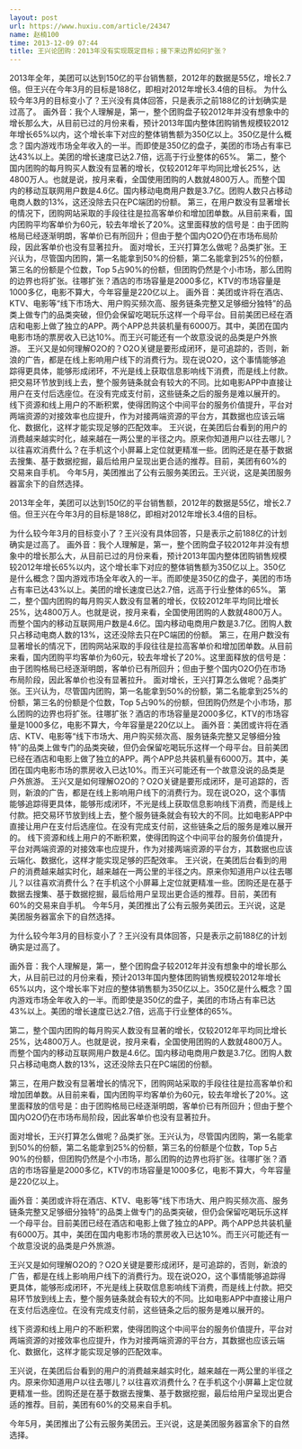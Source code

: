 ```yaml
---
layout: post
url: https://www.huxiu.com/article/24347
name: 赵楠100
time: 2013-12-09 07:44
title: 王兴论团购：2013年没有实现既定目标；接下来边界如何扩张？
---
```

2013年全年，美团可以达到150亿的平台销售额，2012年的数据是55亿，增长2.7倍。但王兴在今年3月的目标是188亿，即相对2012年增长3.4倍的目标。 为什么较今年3月的目标变小了？王兴没有具体回答，只是表示之前188亿的计划确实是过高了。 画外音：我个人理解是，第一，整个团购盘子较2012年并没有想象中的增长那么大，从目前已过的月份来看，预计2013年国内整体团购销售规模较2012年增长65%以内，这个增长率下对应的整体销售额为350亿以上。350亿是什么概念？国内游戏市场全年收入的一半。而即使是350亿的盘子，美团的市场占有率已达43%以上。美团的增长速度已达2.7倍，远高于行业整体的65%。 第二，整个国内团购的每月购买人数没有显著的增长，仅较2012年平均同比增长25%，达4800万人。也就是说，按月来看，全国使用团购的人数就4800万人。而整个国内的移动互联网用户数是4.6亿。国内移动电商用户数是3.7亿。团购人数只占移动电商人数的13%，这还没除去只在PC端团的份额。 第三，在用户数没有显著增长的情况下，团购网站采取的手段往往是拉高客单价和增加团单数。从目前来看，国内团购平均客单价为60元，较去年增长了20%。这里面释放的信号是：由于团购格局已经逐渐明朗，客单价已有所回升；但由于整个国内O2O仍在市场布局阶段，因此客单价也没有显著拉升。 面对增长，王兴打算怎么做呢？品类扩张。王兴认为，尽管国内团购，第一名能拿到50%的份额，第二名能拿到25%的份额，第三名的份额是个位数，Top 5占90%的份额，但团购仍然是个小市场，那么团购的边界也将扩张。往哪扩张？酒店的市场容量是2000多亿，KTV的市场容量是1000多亿，电影不算大，今年容量是220亿以上。 画外音：美团或许将在酒店、KTV、电影等“线下市场大、用户购买频次高、服务链条完整又足够细分独特”的品类上做专门的品类突破，但仍会保留吃喝玩乐这样一个母平台。目前美团已经在酒店和电影上做了独立的APP。两个APP总共装机量有6000万。其中，美团在国内电影市场的票房收入已达10%。而王兴可能还有一个故意没说的品类是户外旅游。 王兴又是如何理解O2O的？O2O关键是要形成闭环，是可追踪的，否则，新浪的广告，都是在线上影响用户线下的消费行为。现在说O2O，这个事情能够追踪得更具体，能够形成闭环，不光是线上获取信息影响线下消费，而是线上付款。把交易环节放到线上去，整个服务链条就会有较大的不同。比如电影APP中直接让用户在支付后选座位。在没有完成支付前，这些链条之后的服务是难以展开的。 线下资源和线上用户的不断积累，使得团购这个中间平台的服务价值提升，平台对两端资源的对接效率也应提升，作为对接两端资源的平台方，其数据也应该云端化、数据化，这样才能实现足够的匹配效率。 王兴说，在美团后台看到的用户的消费越来越实时化，越来越在一两公里的半径之内。原来你知道用户以往去哪儿？以往喜欢消费什么？在手机这个小屏幕上定位就更精准一些。团购还是在基于数据去搜集、基于数据挖掘，最后给用户呈现出更合适的推荐。目前，美团有60%的交易来自手机。 今年5月，美团推出了公有云服务美团云。王兴说，这是美团服务器富余下的自然选择。

2013年全年，美团可以达到150亿的平台销售额，2012年的数据是55亿，增长2.7倍。但王兴在今年3月的目标是188亿，即相对2012年增长3.4倍的目标。

为什么较今年3月的目标变小了？王兴没有具体回答，只是表示之前188亿的计划确实是过高了。 画外音：我个人理解是，第一，整个团购盘子较2012年并没有想象中的增长那么大，从目前已过的月份来看，预计2013年国内整体团购销售规模较2012年增长65%以内，这个增长率下对应的整体销售额为350亿以上。350亿是什么概念？国内游戏市场全年收入的一半。而即使是350亿的盘子，美团的市场占有率已达43%以上。美团的增长速度已达2.7倍，远高于行业整体的65%。 第二，整个国内团购的每月购买人数没有显著的增长，仅较2012年平均同比增长25%，达4800万人。也就是说，按月来看，全国使用团购的人数就4800万人。而整个国内的移动互联网用户数是4.6亿。国内移动电商用户数是3.7亿。团购人数只占移动电商人数的13%，这还没除去只在PC端团的份额。 第三，在用户数没有显著增长的情况下，团购网站采取的手段往往是拉高客单价和增加团单数。从目前来看，国内团购平均客单价为60元，较去年增长了20%。这里面释放的信号是：由于团购格局已经逐渐明朗，客单价已有所回升；但由于整个国内O2O仍在市场布局阶段，因此客单价也没有显著拉升。 面对增长，王兴打算怎么做呢？品类扩张。王兴认为，尽管国内团购，第一名能拿到50%的份额，第二名能拿到25%的份额，第三名的份额是个位数，Top 5占90%的份额，但团购仍然是个小市场，那么团购的边界也将扩张。往哪扩张？酒店的市场容量是2000多亿，KTV的市场容量是1000多亿，电影不算大，今年容量是220亿以上。 画外音：美团或许将在酒店、KTV、电影等“线下市场大、用户购买频次高、服务链条完整又足够细分独特”的品类上做专门的品类突破，但仍会保留吃喝玩乐这样一个母平台。目前美团已经在酒店和电影上做了独立的APP。两个APP总共装机量有6000万。其中，美团在国内电影市场的票房收入已达10%。而王兴可能还有一个故意没说的品类是户外旅游。 王兴又是如何理解O2O的？O2O关键是要形成闭环，是可追踪的，否则，新浪的广告，都是在线上影响用户线下的消费行为。现在说O2O，这个事情能够追踪得更具体，能够形成闭环，不光是线上获取信息影响线下消费，而是线上付款。把交易环节放到线上去，整个服务链条就会有较大的不同。比如电影APP中直接让用户在支付后选座位。在没有完成支付前，这些链条之后的服务是难以展开的。 线下资源和线上用户的不断积累，使得团购这个中间平台的服务价值提升，平台对两端资源的对接效率也应提升，作为对接两端资源的平台方，其数据也应该云端化、数据化，这样才能实现足够的匹配效率。 王兴说，在美团后台看到的用户的消费越来越实时化，越来越在一两公里的半径之内。原来你知道用户以往去哪儿？以往喜欢消费什么？在手机这个小屏幕上定位就更精准一些。团购还是在基于数据去搜集、基于数据挖掘，最后给用户呈现出更合适的推荐。目前，美团有60%的交易来自手机。 今年5月，美团推出了公有云服务美团云。王兴说，这是美团服务器富余下的自然选择。

为什么较今年3月的目标变小了？王兴没有具体回答，只是表示之前188亿的计划确实是过高了。

画外音：我个人理解是，第一，整个团购盘子较2012年并没有想象中的增长那么大，从目前已过的月份来看，预计2013年国内整体团购销售规模较2012年增长65%以内，这个增长率下对应的整体销售额为350亿以上。350亿是什么概念？国内游戏市场全年收入的一半。而即使是350亿的盘子，美团的市场占有率已达43%以上。美团的增长速度已达2.7倍，远高于行业整体的65%。

第二，整个国内团购的每月购买人数没有显著的增长，仅较2012年平均同比增长25%，达4800万人。也就是说，按月来看，全国使用团购的人数就4800万人。而整个国内的移动互联网用户数是4.6亿。国内移动电商用户数是3.7亿。团购人数只占移动电商人数的13%，这还没除去只在PC端团的份额。

第三，在用户数没有显著增长的情况下，团购网站采取的手段往往是拉高客单价和增加团单数。从目前来看，国内团购平均客单价为60元，较去年增长了20%。这里面释放的信号是：由于团购格局已经逐渐明朗，客单价已有所回升；但由于整个国内O2O仍在市场布局阶段，因此客单价也没有显著拉升。

面对增长，王兴打算怎么做呢？品类扩张。王兴认为，尽管国内团购，第一名能拿到50%的份额，第二名能拿到25%的份额，第三名的份额是个位数，Top 5占90%的份额，但团购仍然是个小市场，那么团购的边界也将扩张。往哪扩张？酒店的市场容量是2000多亿，KTV的市场容量是1000多亿，电影不算大，今年容量是220亿以上。

画外音：美团或许将在酒店、KTV、电影等“线下市场大、用户购买频次高、服务链条完整又足够细分独特”的品类上做专门的品类突破，但仍会保留吃喝玩乐这样一个母平台。目前美团已经在酒店和电影上做了独立的APP。两个APP总共装机量有6000万。其中，美团在国内电影市场的票房收入已达10%。而王兴可能还有一个故意没说的品类是户外旅游。

王兴又是如何理解O2O的？O2O关键是要形成闭环，是可追踪的，否则，新浪的广告，都是在线上影响用户线下的消费行为。现在说O2O，这个事情能够追踪得更具体，能够形成闭环，不光是线上获取信息影响线下消费，而是线上付款。把交易环节放到线上去，整个服务链条就会有较大的不同。比如电影APP中直接让用户在支付后选座位。在没有完成支付前，这些链条之后的服务是难以展开的。

线下资源和线上用户的不断积累，使得团购这个中间平台的服务价值提升，平台对两端资源的对接效率也应提升，作为对接两端资源的平台方，其数据也应该云端化、数据化，这样才能实现足够的匹配效率。

王兴说，在美团后台看到的用户的消费越来越实时化，越来越在一两公里的半径之内。原来你知道用户以往去哪儿？以往喜欢消费什么？在手机这个小屏幕上定位就更精准一些。团购还是在基于数据去搜集、基于数据挖掘，最后给用户呈现出更合适的推荐。目前，美团有60%的交易来自手机。

今年5月，美团推出了公有云服务美团云。王兴说，这是美团服务器富余下的自然选择。

